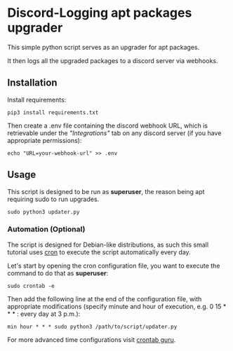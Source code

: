 # Discord-Logging apt packages upgrader
This simple python script serves as an upgrader for apt packages.

It then logs all the upgraded packages to a discord server via webhooks.
## Installation
Install requirements:

`pip3 install requirements.txt`

Then create a .env file containing the discord webhook URL, which is retrievable under the _"Integrations"_ tab on any discord server (if you have appropriate permissions):

`echo "URL=your-webhook-url" >> .env`
## Usage
This script is designed to be run as **superuser**, the reason being apt requiring sudo to run upgrades.

`sudo python3 updater.py`
### Automation (Optional)
The script is designed for Debian-like distributions, as such this small tutorial uses [cron](https://linux.die.net/man/8/crond) to execute the script automatically every day.

Let's start by opening the cron configuration file, you want to execute the command to do that as **superuser**:

`sudo crontab -e`

Then add the following line at the end of the configuration file, with appropriate modifications (specify minute and hour of execution, e.g. 0 15 * * * : every day at 3 p.m.):

`min hour * * * sudo python3 /path/to/script/updater.py`

For more advanced time configurations visit [crontab guru](https://crontab.guru/).